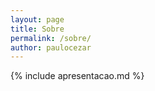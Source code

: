 ```yaml
---
layout: page
title: Sobre
permalink: /sobre/
author: paulocezar
---
```


{% include apresentacao.md %}
